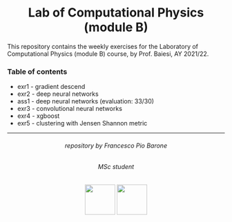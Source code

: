 <h1 align="center"> Lab of Computational Physics (module B) </h1>

This repository contains the weekly exercises for the Laboratory of Computational Physics (module B) course, by Prof. Baiesi, AY 2021/22.

### Table of contents

- exr1 - gradient descend
- exr2 - deep neural networks
- ass1 - deep neural networks (evaluation: 33/30)
- exr3 - convolutional neural networks
- exr4 - xgboost
- exr5 - clustering with Jensen Shannon metric

***

<h6 align="center">repository by Francesco Pio Barone</h6>
<h6 align="center">MSc student</h6>
<p align="center">
  <img src="https://www.unipd.it/sites/unipd.it/themes/unipd_2017/logo-print.png" alt="" height="70"/>
  <img src="http://physicsofdata.dfa.unipd.it/fileadmin/Immagini/Pagine/Logo-DFA.png" alt="" height="70"/>
</p>
